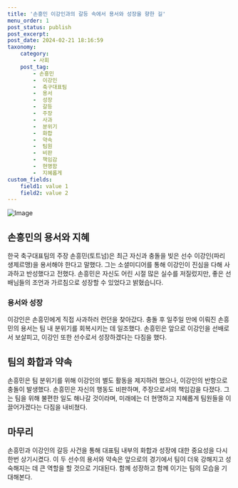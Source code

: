 ```yaml
---
title: '손흥민 이강인과의 갈등 속에서 용서와 성장을 향한 길'
menu_order: 1
post_status: publish
post_excerpt: 
post_date: 2024-02-21 18:16:59
taxonomy:
    category:
        - 사회
    post_tag:
        - 손흥민
        -  이강인
        -  축구대표팀
        -  용서
        -  성장
        -  갈등
        -  주장
        -  사과
        -  분위기
        -  화합
        -  약속
        -  팀원
        -  비판
        -  책임감
        -  현명함
        -  지혜롭게
custom_fields:
    field1: value 1
    field2: value 2
---
```


![Image](https://imgnews.pstatic.net/image/055/2024/02/21/0001132628_001_20240221102203228.jpg?type=w647)

## 손흥민의 용서와 지혜
한국 축구대표팀의 주장 손흥민(토트넘)은 최근 자신과 충돌을 빚은 선수 이강인(파리 생제르맹)을 용서해야 한다고 말했다. 그는 소셜미디어를 통해 이강인이 진심을 다해 사과하고 반성했다고 전했다. 손흥민은 자신도 어린 시절 많은 실수를 저질렀지만, 좋은 선배님들의 조언과 가르침으로 성장할 수 있었다고 밝혔습니다.
### 용서와 성장
이강인은 손흥민에게 직접 사과하러 런던을 찾아갔다. 충돌 후 일주일 만에 이뤄진 손흥민의 용서는 팀 내 분위기를 회복시키는 데 일조했다. 손흥민은 앞으로 이강인을 선배로서 보살피고, 이강인 또한 선수로서 성장하겠다는 다짐을 했다.
## 팀의 화합과 약속
손흥민은 팀 분위기를 위해 이강인의 별도 활동을 제지하려 했으나, 이강인의 반항으로 충돌이 발생했다. 손흥민은 자신의 행동도 비판하며, 주장으로서의 책임감을 다졌다. 그는 팀을 위해 불편한 일도 해나갈 것이라며, 미래에는 더 현명하고 지혜롭게 팀원들을 이끌어가겠다는 다짐을 내비쳤다.
## 마무리
손흥민과 이강인의 갈등 사건을 통해 대표팀 내부의 화합과 성장에 대한 중요성을 다시 한번 상기시켰다. 이 두 선수의 용서와 약속은 앞으로의 경기에서 팀이 더욱 강해지고 성숙해지는 데 큰 역할을 할 것으로 기대된다. 함께 성장하고 함께 이기는 팀의 모습을 기대해본다.
